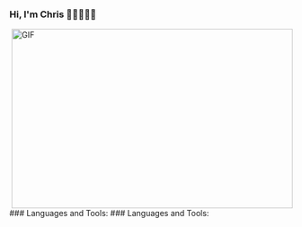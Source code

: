 ### Hi, I'm Chris 👋🏿👨🏿‍💻
<img align="right" alt="GIF" src="https://github.com/arsentieva/arsentieva/blob/main/code.gif?raw=true" width="500" height="320" />
### Languages and Tools:
### Languages and Tools:
